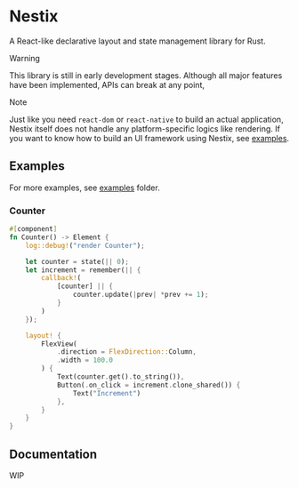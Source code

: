 # Nestix
A React-like declarative layout and state management library for Rust.

> [!WARNING]  
> This library is still in early development stages. Although all major features have been implemented, APIs can break at any point, 

> [!NOTE]  
> Just like you need `react-dom` or `react-native` to build an actual application, Nestix itself does not handle any platform-specific logics like rendering. If you want to know how to build an UI framework using Nestix, see [examples](#examples).

## Examples
For more examples, see [examples](./examples) folder.

### Counter
```rust
#[component]
fn Counter() -> Element {
    log::debug!("render Counter");

    let counter = state(|| 0);
    let increment = remember(|| {
        callback!(
            [counter] || {
                counter.update(|prev| *prev += 1);
            }
        )
    });

    layout! {
        FlexView(
            .direction = FlexDirection::Column,
            .width = 100.0
        ) {
            Text(counter.get().to_string()),
            Button(.on_click = increment.clone_shared()) {
                Text("Increment")
            },
        }
    }
}
```

## Documentation
WIP